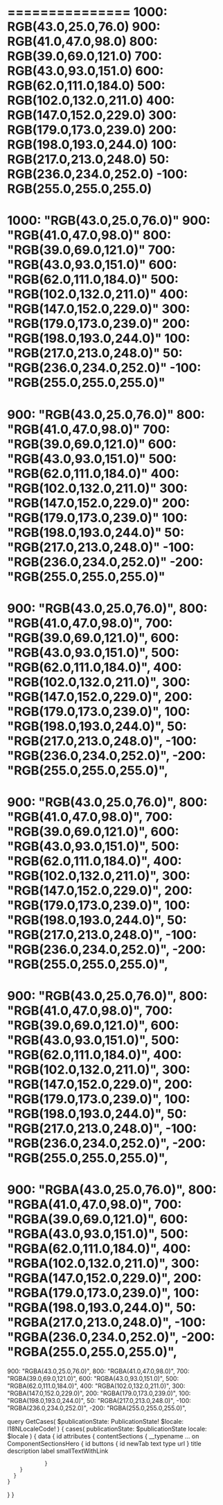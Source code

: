 ===============
1000: RGB(43.0,25.0,76.0)
900: RGB(41.0,47.0,98.0)
800: RGB(39.0,69.0,121.0)
700: RGB(43.0,93.0,151.0)
600: RGB(62.0,111.0,184.0)
500: RGB(102.0,132.0,211.0)
400: RGB(147.0,152.0,229.0)
300: RGB(179.0,173.0,239.0)
200: RGB(198.0,193.0,244.0)
100: RGB(217.0,213.0,248.0)
50: RGB(236.0,234.0,252.0)
-100: RGB(255.0,255.0,255.0)
===============
1000: "RGB(43.0,25.0,76.0)"
900: "RGB(41.0,47.0,98.0)"
800: "RGB(39.0,69.0,121.0)"
700: "RGB(43.0,93.0,151.0)"
600: "RGB(62.0,111.0,184.0)"
500: "RGB(102.0,132.0,211.0)"
400: "RGB(147.0,152.0,229.0)"
300: "RGB(179.0,173.0,239.0)"
200: "RGB(198.0,193.0,244.0)"
100: "RGB(217.0,213.0,248.0)"
50: "RGB(236.0,234.0,252.0)"
-100: "RGB(255.0,255.0,255.0)"
===============
900: "RGB(43.0,25.0,76.0)"
800: "RGB(41.0,47.0,98.0)"
700: "RGB(39.0,69.0,121.0)"
600: "RGB(43.0,93.0,151.0)"
500: "RGB(62.0,111.0,184.0)"
400: "RGB(102.0,132.0,211.0)"
300: "RGB(147.0,152.0,229.0)"
200: "RGB(179.0,173.0,239.0)"
100: "RGB(198.0,193.0,244.0)"
50: "RGB(217.0,213.0,248.0)"
-100: "RGB(236.0,234.0,252.0)"
-200: "RGB(255.0,255.0,255.0)"
===============
900: "RGB(43.0,25.0,76.0)",
800: "RGB(41.0,47.0,98.0)",
700: "RGB(39.0,69.0,121.0)",
600: "RGB(43.0,93.0,151.0)",
500: "RGB(62.0,111.0,184.0)",
400: "RGB(102.0,132.0,211.0)",
300: "RGB(147.0,152.0,229.0)",
200: "RGB(179.0,173.0,239.0)",
100: "RGB(198.0,193.0,244.0)",
50: "RGB(217.0,213.0,248.0)",
-100: "RGB(236.0,234.0,252.0)",
-200: "RGB(255.0,255.0,255.0)",
===============
900: "RGB(43.0,25.0,76.0)",
800: "RGB(41.0,47.0,98.0)",
700: "RGB(39.0,69.0,121.0)",
600: "RGB(43.0,93.0,151.0)",
500: "RGB(62.0,111.0,184.0)",
400: "RGB(102.0,132.0,211.0)",
300: "RGB(147.0,152.0,229.0)",
200: "RGB(179.0,173.0,239.0)",
100: "RGB(198.0,193.0,244.0)",
50: "RGB(217.0,213.0,248.0)",
-100: "RGB(236.0,234.0,252.0)",
-200: "RGB(255.0,255.0,255.0)",
===============
900: "RGB(43.0,25.0,76.0)",
800: "RGB(41.0,47.0,98.0)",
700: "RGB(39.0,69.0,121.0)",
600: "RGB(43.0,93.0,151.0)",
500: "RGB(62.0,111.0,184.0)",
400: "RGB(102.0,132.0,211.0)",
300: "RGB(147.0,152.0,229.0)",
200: "RGB(179.0,173.0,239.0)",
100: "RGB(198.0,193.0,244.0)",
50: "RGB(217.0,213.0,248.0)",
-100: "RGB(236.0,234.0,252.0)",
-200: "RGB(255.0,255.0,255.0)",
===============
900: "RGBA(43.0,25.0,76.0)",
800: "RGBA(41.0,47.0,98.0)",
700: "RGBA(39.0,69.0,121.0)",
600: "RGBA(43.0,93.0,151.0)",
500: "RGBA(62.0,111.0,184.0)",
400: "RGBA(102.0,132.0,211.0)",
300: "RGBA(147.0,152.0,229.0)",
200: "RGBA(179.0,173.0,239.0)",
100: "RGBA(198.0,193.0,244.0)",
50: "RGBA(217.0,213.0,248.0)",
-100: "RGBA(236.0,234.0,252.0)",
-200: "RGBA(255.0,255.0,255.0)",
===============
900: "RGBA(43.0,25.0,76.0)",
800: "RGBA(41.0,47.0,98.0)",
700: "RGBA(39.0,69.0,121.0)",
600: "RGBA(43.0,93.0,151.0)",
500: "RGBA(62.0,111.0,184.0)",
400: "RGBA(102.0,132.0,211.0)",
300: "RGBA(147.0,152.0,229.0)",
200: "RGBA(179.0,173.0,239.0)",
100: "RGBA(198.0,193.0,244.0)",
50: "RGBA(217.0,213.0,248.0)",
-100: "RGBA(236.0,234.0,252.0)",
-200: "RGBA(255.0,255.0,255.0)",


query GetCases(
        $publicationState: PublicationState!
        $locale: I18NLocaleCode!
      ) {
  cases(
          publicationState: $publicationState
          locale: $locale
        ) {
    data {
      id
      attributes {
        contentSections  {
            __typename
            ... on ComponentSectionsHero {
                  id
                  buttons {
                    id
                    newTab
                    text
                    type
                    url
                  }
                  title
                  description
                  label
                  smallTextWithLink
                  
                }
        }
      }
    }
  }
}